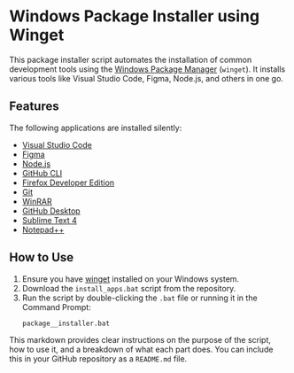 # Windows Package Installer using Winget

This package installer script automates the installation of common development tools using the [Windows Package Manager](https://learn.microsoft.com/en-us/windows/package-manager/winget/) (`winget`). It installs various tools like Visual Studio Code, Figma, Node.js, and others in one go.

## Features

The following applications are installed silently:

- [Visual Studio Code](https://code.visualstudio.com/)
- [Figma](https://www.figma.com/)
- [Node.js](https://nodejs.org/)
- [GitHub CLI](https://cli.github.com/)
- [Firefox Developer Edition](https://www.mozilla.org/firefox/developer/)
- [Git](https://git-scm.com/)
- [WinRAR](https://www.rarlab.com/)
- [GitHub Desktop](https://desktop.github.com/)
- [Sublime Text 4](https://www.sublimetext.com/)
- [Notepad++](https://notepad-plus-plus.org/)

## How to Use

1. Ensure you have [winget](https://learn.microsoft.com/en-us/windows/package-manager/winget/) installed on your Windows system.
2. Download the `install_apps.bat` script from the repository.
3. Run the script by double-clicking the `.bat` file or running it in the Command Prompt:
   ```bash
   package__installer.bat

This markdown provides clear instructions on the purpose of the script, how to use it, and a breakdown of what each part does. You can include this in your GitHub repository as a `README.md` file.
